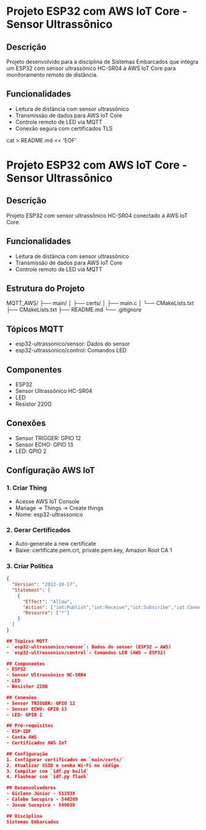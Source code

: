 # Projeto ESP32 com AWS IoT Core - Sensor Ultrassônico

## Descrição
Projeto desenvolvido para a disciplina de Sistemas Embarcados que integra um ESP32 com sensor ultrassônico HC-SR04 à AWS IoT Core para monitoramento remoto de distância.

## Funcionalidades
- Leitura de distância com sensor ultrassônico
- Transmissão de dados para AWS IoT Core
- Controle remoto de LED via MQTT
- Conexão segura com certificados TLS

cat > README.md << 'EOF'
# Projeto ESP32 com AWS IoT Core - Sensor Ultrassônico

## Descrição
Projeto ESP32 com sensor ultrassônico HC-SR04 conectado à AWS IoT Core.

## Funcionalidades
- Leitura de distância com sensor ultrassônico
- Transmissão de dados para AWS IoT Core
- Controle remoto de LED via MQTT

## Estrutura do Projeto
MQTT_AWS/
├── main/
│   ├── certs/
│   ├── main.c
│   └── CMakeLists.txt
├── CMakeLists.txt
├── README.md
└── .gitignore

## Tópicos MQTT
- esp32-ultrassonico/sensor: Dados do sensor
- esp32-ultrassonico/control: Comandos LED

## Componentes
- ESP32
- Sensor Ultrassônico HC-SR04
- LED
- Resistor 220Ω

## Conexões
- Sensor TRIGGER: GPIO 12
- Sensor ECHO: GPIO 13
- LED: GPIO 2

## Configuração AWS IoT

### 1. Criar Thing
- Acesse AWS IoT Console
- Manage -> Things -> Create things
- Nome: esp32-ultrassonico

### 2. Gerar Certificados
- Auto-generate a new certificate
- Baixe: certificate.pem.crt, private.pem.key, Amazon Root CA 1

### 3. Criar Política
```json
{
  "Version": "2012-10-17",
  "Statement": [
    {
      "Effect": "Allow",
      "Action": ["iot:Publish","iot:Receive","iot:Subscribe","iot:Connect"],
      "Resource": ["*"]
    }
  ]
}

## Tópicos MQTT
- `esp32-ultrassonico/sensor`: Dados do sensor (ESP32 → AWS)
- `esp32-ultrassonico/control`: Comandos LED (AWS → ESP32)

## Componentes
- ESP32
- Sensor Ultrassônico HC-SR04
- LED
- Resistor 220Ω

## Conexões
- Sensor TRIGGER: GPIO 12
- Sensor ECHO: GPIO 13  
- LED: GPIO 2

## Pré-requisitos
- ESP-IDF
- Conta AWS
- Certificados AWS IoT

## Configuração
1. Configurar certificados em `main/certs/`
2. Atualizar SSID e senha Wi-Fi no código
3. Compilar com `idf.py build`
4. Flashear com `idf.py flash`

## Desenvolvedores
- Gisleno Júnior - 511938
- Calebe Sucupira - 540209
- Josue Sucupira - 540630

## Disciplina
Sistemas Embarcados
